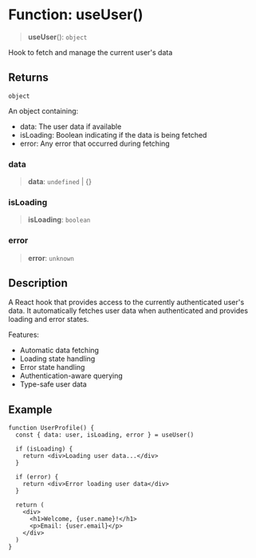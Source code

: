 # Function: useUser()

> **useUser**(): `object`

Hook to fetch and manage the current user's data

## Returns

`object`

An object containing:
- data: The user data if available
- isLoading: Boolean indicating if the data is being fetched
- error: Any error that occurred during fetching

### data

> **data**: `undefined` \| \{\}

### isLoading

> **isLoading**: `boolean`

### error

> **error**: `unknown`

## Description

A React hook that provides access to the currently authenticated user's data.
It automatically fetches user data when authenticated and provides loading
and error states.

Features:
- Automatic data fetching
- Loading state handling
- Error state handling
- Authentication-aware querying
- Type-safe user data

## Example

```tsx
function UserProfile() {
  const { data: user, isLoading, error } = useUser()

  if (isLoading) {
    return <div>Loading user data...</div>
  }

  if (error) {
    return <div>Error loading user data</div>
  }

  return (
    <div>
      <h1>Welcome, {user.name}!</h1>
      <p>Email: {user.email}</p>
    </div>
  )
}
```
